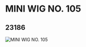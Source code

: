 # MINI WIG NO. 105
## 23186
![MINI WIG NO. 105](https://lc-www-live-s.legocdn.com/media/bricks/5/2/6134617.jpg)